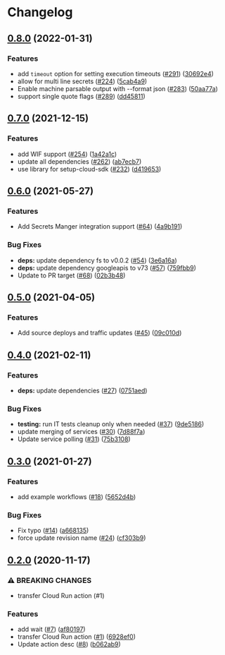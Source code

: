 # Changelog

## [0.8.0](https://www.github.com/google-github-actions/deploy-cloudrun/compare/v0.7.0...v0.8.0) (2022-01-31)


### Features

* add `timeout` option for setting execution timeouts ([#291](https://www.github.com/google-github-actions/deploy-cloudrun/issues/291)) ([30692e4](https://www.github.com/google-github-actions/deploy-cloudrun/commit/30692e449d09cf9b29e0be80a0d3d7cf7409a397))
* allow for multi line secrets ([#224](https://www.github.com/google-github-actions/deploy-cloudrun/issues/224)) ([5cab4a9](https://www.github.com/google-github-actions/deploy-cloudrun/commit/5cab4a99aad37f2049c16809f2372ee1bcfbd674))
* Enable machine parsable output with --format json ([#283](https://www.github.com/google-github-actions/deploy-cloudrun/issues/283)) ([50aa77a](https://www.github.com/google-github-actions/deploy-cloudrun/commit/50aa77a4cc04bc953904f3b82fce54dcdab435a5))
* support single quote flags ([#289](https://www.github.com/google-github-actions/deploy-cloudrun/issues/289)) ([dd45811](https://www.github.com/google-github-actions/deploy-cloudrun/commit/dd458116fa3a920fce433f28697629c5b163a9dc))

## [0.7.0](https://www.github.com/google-github-actions/deploy-cloudrun/compare/v0.6.0...v0.7.0) (2021-12-15)


### Features

* add WIF support ([#254](https://www.github.com/google-github-actions/deploy-cloudrun/issues/254)) ([1a42a1c](https://www.github.com/google-github-actions/deploy-cloudrun/commit/1a42a1c5d9f8c28a15a9c2baec5767873fed11c7))
* update all dependencies ([#262](https://www.github.com/google-github-actions/deploy-cloudrun/issues/262)) ([ab7ecb7](https://www.github.com/google-github-actions/deploy-cloudrun/commit/ab7ecb7bee7cfa1c5d9d05d4a511e9ec9a99a117))
* use library for setup-cloud-sdk ([#232](https://www.github.com/google-github-actions/deploy-cloudrun/issues/232)) ([d419653](https://www.github.com/google-github-actions/deploy-cloudrun/commit/d419653e9e7540752f657d4ae8ce1c992a9454e7))

## [0.6.0](https://www.github.com/google-github-actions/deploy-cloudrun/compare/v0.5.0...v0.6.0) (2021-05-27)


### Features

* Add Secrets Manger integration support ([#64](https://www.github.com/google-github-actions/deploy-cloudrun/issues/64)) ([4a9b191](https://www.github.com/google-github-actions/deploy-cloudrun/commit/4a9b1916d11796934ce70d155a9fa30b282bb935))


### Bug Fixes

* **deps:** update dependency fs to v0.0.2 ([#54](https://www.github.com/google-github-actions/deploy-cloudrun/issues/54)) ([3e6a16a](https://www.github.com/google-github-actions/deploy-cloudrun/commit/3e6a16a292c034e56bf24da5e45c59e232ab0639))
* **deps:** update dependency googleapis to v73 ([#57](https://www.github.com/google-github-actions/deploy-cloudrun/issues/57)) ([759fbb9](https://www.github.com/google-github-actions/deploy-cloudrun/commit/759fbb9f9ada824d9782018bf16acd8bcfb0d544))
* Update to PR target ([#68](https://www.github.com/google-github-actions/deploy-cloudrun/issues/68)) ([02b3b48](https://www.github.com/google-github-actions/deploy-cloudrun/commit/02b3b48476414e852806d64d4d8684f1a0894484))

## [0.5.0](https://www.github.com/google-github-actions/deploy-cloudrun/compare/v0.4.0...v0.5.0) (2021-04-05)


### Features

* Add source deploys and traffic updates ([#45](https://www.github.com/google-github-actions/deploy-cloudrun/issues/45)) ([09c010d](https://www.github.com/google-github-actions/deploy-cloudrun/commit/09c010da2e395d281a1aa052c124e25499a90d01))

## [0.4.0](https://www.github.com/google-github-actions/deploy-cloudrun/compare/v0.3.0...v0.4.0) (2021-02-11)


### Features

* **deps:** update dependencies ([#27](https://www.github.com/google-github-actions/deploy-cloudrun/issues/27)) ([0751aed](https://www.github.com/google-github-actions/deploy-cloudrun/commit/0751aed08ff283f784c4716030a75195098edaa8))


### Bug Fixes

* **testing:** run IT tests cleanup only when needed ([#37](https://www.github.com/google-github-actions/deploy-cloudrun/issues/37)) ([9de5186](https://www.github.com/google-github-actions/deploy-cloudrun/commit/9de5186fe826371613a003a2c22ae38be0994d22))
* update merging of services ([#30](https://www.github.com/google-github-actions/deploy-cloudrun/issues/30)) ([7d88f7a](https://www.github.com/google-github-actions/deploy-cloudrun/commit/7d88f7a4c9f15186916068e190b0de7eaf8a792e))
* Update service polling ([#31](https://www.github.com/google-github-actions/deploy-cloudrun/issues/31)) ([75b3108](https://www.github.com/google-github-actions/deploy-cloudrun/commit/75b31080b36d9abc33f5e2bdf6133aaa59103b78))

## [0.3.0](https://www.github.com/google-github-actions/deploy-cloudrun/compare/v0.2.0...v0.3.0) (2021-01-27)


### Features

* add example workflows ([#18](https://www.github.com/google-github-actions/deploy-cloudrun/issues/18)) ([5652d4b](https://www.github.com/google-github-actions/deploy-cloudrun/commit/5652d4b5c6b4ce9faf3dd378b0ce708e3c5166d1))


### Bug Fixes

* Fix typo ([#14](https://www.github.com/google-github-actions/deploy-cloudrun/issues/14)) ([a668135](https://www.github.com/google-github-actions/deploy-cloudrun/commit/a66813593867a8bc0060864533692e5c2040ef4a))
* force update revision name ([#24](https://www.github.com/google-github-actions/deploy-cloudrun/issues/24)) ([cf303b9](https://www.github.com/google-github-actions/deploy-cloudrun/commit/cf303b9cfd946264794af73a25c0b058a00a1ced))

## [0.2.0](https://www.github.com/google-github-actions/deploy-cloudrun/compare/v0.1.0...v0.2.0) (2020-11-17)


### ⚠ BREAKING CHANGES

* transfer Cloud Run action (#1)

### Features

* add wait ([#7](https://www.github.com/google-github-actions/deploy-cloudrun/issues/7)) ([af80197](https://www.github.com/google-github-actions/deploy-cloudrun/commit/af80197d45a57e58031c68188979f7fcb2e63b82))
* transfer Cloud Run action ([#1](https://www.github.com/google-github-actions/deploy-cloudrun/issues/1)) ([6928ef0](https://www.github.com/google-github-actions/deploy-cloudrun/commit/6928ef0afe589614373c7d6ccc6f1dd4b149f96f))
* Update action desc ([#8](https://www.github.com/google-github-actions/deploy-cloudrun/issues/8)) ([b062ab9](https://www.github.com/google-github-actions/deploy-cloudrun/commit/b062ab9147fffb51a9c0f4f63090ccb37b884280))
